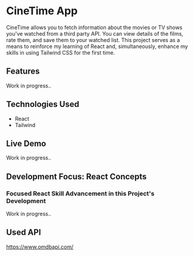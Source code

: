 # CineTime App

CineTime allows you to fetch information about the movies or TV shows you've watched from a third party API. You can view details of the films, rate them, and save them to your watched list. This project serves as a means to reinforce my learning of React and, simultaneously, enhance my skills in using Tailwind CSS for the first time.

## Features

 Work in progress..

## Technologies Used

- React
- Tailwind

## Live Demo

Work in progress..

## Development Focus: React Concepts

### Focused React Skill Advancement in this Project's Development

Work in progress..

## Used API

https://www.omdbapi.com/
